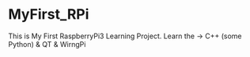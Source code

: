 # MyFirst_RPi
This is My First RaspberryPi3 Learning Project.
Learn the ->
C++ (some Python)  & QT & WirngPi
